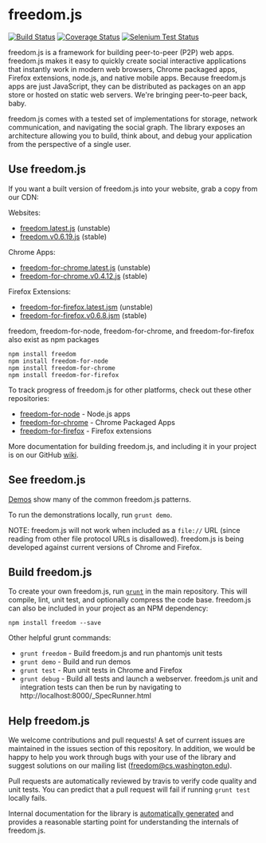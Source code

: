 freedom.js
=======
[![Build Status](https://travis-ci.org/freedomjs/freedom.png?branch=master)](https://travis-ci.org/freedomjs/freedom)
[![Coverage Status](https://coveralls.io/repos/freedomjs/freedom/badge.png?branch=master)](https://coveralls.io/r/freedomjs/freedom?branch=master)
[![Selenium Test Status](https://saucelabs.com/browser-matrix/freedomjs.svg)](https://saucelabs.com/u/freedomjs)

freedom.js is a framework for building peer-to-peer (P2P) web apps. 
freedom.js makes it easy to quickly create social interactive applications that 
instantly work in modern web browsers, Chrome packaged apps, Firefox extensions, 
node.js, and native mobile apps. Because freedom.js
apps are just JavaScript, they can be distributed as packages on an app store or
hosted on static web servers. We're bringing peer-to-peer back, baby.

freedom.js comes with a tested set of implementations for storage, 
network communication, and navigating the social graph. 
The library exposes an architecture allowing you to build, think about, 
and debug your application from the perspective of a single user.

Use freedom.js
---------

If you want a built version of freedom.js into your website, grab a copy from our CDN:

Websites: 
* [freedom.latest.js](http://freedomjs.org/dist/freedom/latest/freedom.js) (unstable)
* [freedom.v0.6.19.js](http://freedomjs.org/dist/freedom/v0.6.19/freedom.v0.6.19.js) (stable)

Chrome Apps:
* [freedom-for-chrome.latest.js](http://freedomjs.org/dist/freedom-for-chrome/freedom-for-chrome.latest.js) (unstable)
* [freedom-for-chrome.v0.4.12.js](http://freedomjs.org/dist/freedom-for-chrome/freedom-for-chrome.v0.4.12.js) (stable)

Firefox Extensions:
* [freedom-for-firefox.latest.jsm](http://freedomjs.org/dist/freedom-for-firefox/freedom-for-firefox.latest.jsm) (unstable)
* [freedom-for-firefox.v0.6.8.jsm](http://freedomjs.org/dist/freedom-for-firefox/freedom-for-firefox.v0.6.8.jsm) (stable)

freedom, freedom-for-node, freedom-for-chrome, and freedom-for-firefox also exist as npm packages

    npm install freedom
    npm install freedom-for-node
    npm install freedom-for-chrome
    npm install freedom-for-firefox

To track progress of freedom.js for other platforms, check out these other repositories:
* [freedom-for-node](https://github.com/freedomjs/freedom-for-node) - Node.js apps
* [freedom-for-chrome](https://github.com/freedomjs/freedom-for-chrome) - Chrome Packaged Apps
* [freedom-for-firefox](https://github.com/freedomjs/freedom-for-firefox) - Firefox extensions

More documentation for building freedom.js, and including it in your project is
on our GitHub [wiki](https://github.com/freedomjs/freedom/wiki).

See freedom.js
-------

[Demos](http://freedomjs.org/demo/) show many of the common freedom.js patterns.

To run the demonstrations locally, run ```grunt demo```.

NOTE: freedom.js will not work when included as a ```file://``` URL (since reading from other file protocol URLs is disallowed). 
freedom.js is being developed against current versions of Chrome and Firefox.

Build freedom.js
---------

To create your own freedom.js, run [```grunt```](http://gruntjs.com) in the main repository.  This will compile, lint, unit test, and optionally compress the code base. freedom.js can also be included in your project as an NPM dependency:

    npm install freedom --save

Other helpful grunt commands:
* ```grunt freedom``` - Build freedom.js and run phantomjs unit tests
* ```grunt demo``` - Build and run demos
* ```grunt test``` - Run unit tests in Chrome and Firefox
* ```grunt debug``` - Build all tests and launch a webserver. freedom.js unit and integration tests can then be run by navigating to http://localhost:8000/_SpecRunner.html

Help freedom.js
---------

We welcome contributions and pull requests! A set of current issues are maintained in the issues section of this repository. In addition, we would be happy to help you work through bugs with your use of the library and suggest solutions on our mailing list ([freedom@cs.washington.edu](mailto:freedom@cs.washington.edu)).

Pull requests are automatically reviewed by travis to verify code quality and unit tests. You can predict that a pull request will fail if running ```grunt test``` locally fails.

Internal documentation for the library is [automatically generated](http://freedomjs.org/docs/master/doc/) and provides a reasonable starting point for understanding the internals of freedom.js.
